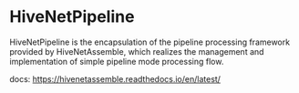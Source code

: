 # HiveNetPipeline

HiveNetPipeline is the encapsulation of the pipeline processing framework provided by HiveNetAssemble, which realizes the management and implementation of simple pipeline mode processing flow.

docs: https://hivenetassemble.readthedocs.io/en/latest/
